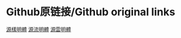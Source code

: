 # Github原链接/Github original links
[源樣明體](https://github.com/ButTaiwan/genyo-font)
[源流明體](https://github.com/ButTaiwan/genryu-font)
[源雲明體](https://github.com/ButTaiwan/genwan-font)
